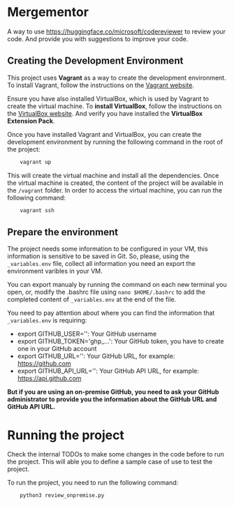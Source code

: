 # Mergementor
A way to use https://huggingface.co/microsoft/codereviewer to review your code. And provide you with suggestions to improve your code.


## Creating the Development Environment

This project uses __Vagrant__ as a way to create the development environment. To install Vagrant, follow the instructions on the [Vagrant website](https://www.vagrantup.com/downloads.html).

Ensure you have also installed VirtualBox, which is used by Vagrant to create the virtual machine. To __install VirtualBox__, follow the instructions on the [VirtualBox website](https://www.virtualbox.org/wiki/Downloads). And verify you have installed the __VirtualBox Extension Pack__.

Once you have installed Vagrant and VirtualBox, you can create the development environment by running the following command in the root of the project:

```bash
    vagrant up
```

This will create the virtual machine and install all the dependencies. Once the virtual machine is created, the content of the project will be available in the `/vagrant` folder. In order to access the virtual machine, you can run the following command:

```bash
    vagrant ssh
```

## Prepare the environment

The project needs some information to be configured in your VM, this information is sensitive to be saved in Git. So, please, using the ``_variables.env`` file, collect all information you need an export the environment varibles in your VM.

You can export manualy by running the command on each new terminal you open, or, modify the .bashrc file using ``nano $HOME/.bashrc`` to add the completed content of ``_variables.env`` at the end of the file.

You need to pay attention about where you can find the information that ``_variables.env`` is requiring:

- export GITHUB_USER='': Your GitHub username
- export GITHUB_TOKEN='ghp_...': Your GitHub token, you have to create one in your GitHub account
- export GITHUB_URL='': Your GitHub URL, for example: https://github.com
- export GITHUB_API_URL='': Your GitHub API URL, for example: https://api.github.com

__But if you are using an on-premise GitHub, you need to ask your GitHub administrator to provide you the information about the GitHub URL and GitHub API URL.__


# Running the project

Check the internal TODOs to make some changes in the code before to run the project. This will able you to define a sample case of use to test the project.

To run the project, you need to run the following command:

```bash
    python3 review_onpremise.py
```
